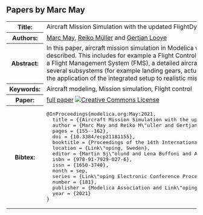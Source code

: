 ## Papers by Marc May
<table><tr><th>Title:</th>
<td>Aircraft Mission Simulation with the updated FlightDynamics Library</td>
</tr>
<tr><th>Authors:</th>
<td>
<a href="/proceedings/authors/MarcMay">Marc May</a>, <a href="/proceedings/authors/ReikoMuller">Reiko Müller</a> and <a href="/proceedings/authors/GertjanLooye">Gertjan Looye</a></td>
</tr>
<tr><th>Abstract:</th>
<td>In this paper, aircraft mission simulation in Modelica with multidisciplinary models is described. This includes for example a Flight Control System (FCS) accompanied by a Flight Management System (FMS), a detailed aircraft implementation including several subsystems (for example landing gears, actuation and sensor systems), and the application of the integrated setup to realistic mission scenarios.</td></tr>
<tr><th>Keywords:</th>
<td>Aircraft modeling, Mission simulation, Flight control</td></tr>
<tr><th>Paper:</th>
<td><a href="https://doi.org/10.3384/ecp21181155">full paper</a> <a rel="license" href="http://creativecommons.org/licenses/by/4.0/"><img alt="Creative Commons License" style="border-width:0" src="https://i.creativecommons.org/l/by/4.0/80x15.png" /></a></td>
</tr>
<tr><th>Bibtex:</th>
<td><pre>
@InProceedings{modelica.org:May:2021,
  title = {{Aircraft Mission Simulation with the updated FlightDynamics Library}},
  author = {Marc May and Reiko M\&quot;uller and Gertjan Looye},
  pages = {155--162},
  doi = {10.3384/ecp21181155},
  booktitle = {Proceedings of the 14th International Modelica Conference},
  location = {Link\&quot;oping, Sweden},
  editor = {Martin Sj\&quot;olund and Lena Buffoni and Adrian Pop and Lennart Ochel},
  isbn = {978-91-7929-027-6},
  issn = {1650-3740},
  month = sep,
  series = {Link\&quot;oping Electronic Conference Proceedings},
  number = {181},
  publisher = {Modelica Association and Link\&quot;oping University Electronic Press},
  year = {2021}
}
</pre></td></tr>
</table><br>
